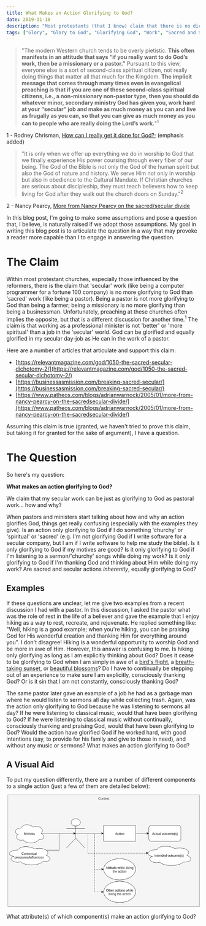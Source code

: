 ```yaml
---
title: What Makes an Action Glorifying to God?
date: 2019-11-18
description: "Most protestants (that I know) claim that there is no dichotomy between sacred and secular work in terms of the opportunity afforded by them to glorify God. If this is so, what makes an action glorifying to God?"
tags: ["Glory", "Glory to God", "Glorifying God", "Work", "Sacred and Secular Dichotomy", "Question"]
---
```


> "The modern Western church tends to be overly pietistic. **This often manifests in an attitude that says “if you really want to do God’s work, then be a missionary or a pastor.”** Pursuant to this view, everyone else is a sort of second-class spiritual citizen, not really doing things that matter all that much for the Kingdom. **The implicit message that comes through many times even in evangelical preaching is that if you are one of these second-class spiritual citizens, i.e., a non-missionary non-pastor type, then you should do whatever minor, secondary ministry God has given you, work hard at your “secular” job and make as much money as you can and live as frugally as you can, so that you can give as much money as you can to people who are really doing the Lord’s work.**"<sup>1</sup>

<aside class="marginnote">
  <span class="noteNumber">1</span> - Rodney Chrisman, <a href="http://www.rodneychrisman.com/2010/07/26/how-can-i-really-get-it-done-for-god/" target="_blank">How can I really get it done for God?</a>; (emphasis added)
</aside>

> "It is only when we offer up everything we do in worship to God that we finally experience His power coursing through every fiber of our being. The God of the Bible is not only the God of the human spirit but also the God of nature and history. We serve Him not only in worship but also in obedience to the Cultural Mandate. If Christian churches are serious about discipleship, they must teach believers how to keep living for God after they walk out the church doors on Sunday."<sup>2</sup>

<aside class="marginnote">
  <span class="noteNumber">2</span> - Nancy Pearcy, <a href="https://www.patheos.com/blogs/adrianwarnock/2005/01/more-from-nancy-pearcy-on-the-sacredsecular-divide/" target="_blank">More from Nancy Pearcy on the sacred/secular divide</a>
</aside>

In this blog post, I'm going to make some assumptions and pose a question that, I believe, is naturally raised if we adopt those assumptions. My goal in writing this blog post is to articulate the question in a way that may provoke a reader more capable than I to engage in answering the question.

# The Claim

Within most protestant churches, especially those influenced by the reformers, there is the claim that 'secular' work (like being a computer programmer for a fortune 100 company) is no more glorifying to God than 'sacred' work (like being a pastor). Being a pastor is not more glorifying to God than being a farmer; being a missionary is no more glorifying than being a businessman. Unfortunately, preaching at these churches often implies the opposite, but that is a different discussion for another time.<sup>1</sup> The claim is that working as a professional minister is not 'better' or 'more spiritual' than a job in the 'secular' world. God can be glorified and equally glorified in my secular day-job as He can in the work of a pastor.

Here are a number of articles that articulate and support this claim:

- [https://relevantmagazine.com/god/1050-the-sacred-secular-dichotomy-2/](https://relevantmagazine.com/god/1050-the-sacred-secular-dichotomy-2/)
- [https://businessasmission.com/breaking-sacred-secular/](https://businessasmission.com/breaking-sacred-secular/)
- [https://www.patheos.com/blogs/adrianwarnock/2005/01/more-from-nancy-pearcy-on-the-sacredsecular-divide/](https://www.patheos.com/blogs/adrianwarnock/2005/01/more-from-nancy-pearcy-on-the-sacredsecular-divide/)

Assuming this claim is true (granted, we haven't tried to prove this claim, but taking it for granted for the sake of argument), I have a question.

# The Question

So here's my question:

**What makes an action glorifying to God?**

We claim that my secular work can be just as glorifying to God as pastoral work... how and why?

When pastors and ministers start talking about how and why an action glorifies God, things get really confusing (especially with the examples they give). Is an action only glorifying to God if I do something 'churchy' or 'spiritual' or 'sacred' (e.g. I'm not glorifying God if I write software for a secular company, but I am if I write software to help me study the bible). Is it only glorifying to God if my motives are good? Is it only glorifying to God if I'm listening to a sermon/'churchy' songs while doing my work? Is it only glorifying to God if I'm thanking God and thinking about Him while doing my work? Are sacred and secular actions *inherently*, equally glorifying to God?

## Examples

If these questions are unclear, let me give two examples from a recent discussion I had with a pastor. In this discussion, I asked the pastor what was the role of rest in the life of a believer and gave the example that I enjoy hiking as a way to rest, recreate, and rejuvenate. He replied something like: "Well, hiking is a good example; when you're hiking, you can be praising God for His wonderful creation and thanking Him for everything around you". I don't disagree! Hiking is a wonderful opportunity to worship God and be more in awe of Him. However, this answer is confusing to me. Is hiking only glorifying as long as I am explicitly thinking about God? Does it cease to be glorifying to God when I am simply in awe of a [bird's flight](https://500px.com/photo/233067293/Oh-to-be-able-to-fly-by-Floyd-Hightower), a [breath-taking sunset](https://500px.com/photo/231961887/Sunset-by-Floyd-Hightower), or [beautiful blossoms](https://500px.com/photo/222532691/-by-Floyd-Hightower)? Do I have to continually be stepping out of an experience to make sure I am explicitly, consciously thanking God? Or is it sin that I am not constantly, consciously thanking God?

The same pastor later gave an example of a job he had as a garbage man where he would listen to sermons all day while collecting trash. Again, was the action only glorifying to God because he was listening to sermons all day? If he were listening to classical music, would that have been glorifying to God? If he were listening to classical music without continually, consciously thanking and praising God, would that have been glorifying to God? Would the action have glorified God if he worked hard, with good intentions (say, to provide for his family and give to those in need), and without any music or sermons? What makes an action glorifying to God?

## A Visual Aid

To put my question differently, there are a number of different components to a single action (just a few of them are detailed below):

![There are many aspects to an action (e.g. the motives, intentions, the actual outcomes, the attitude in which the work is done, etc.). What is it that makes an action glorifying to God?](../../images/an-action.png)

What attribute(s) of which component(s) make an action glorifying to God?

